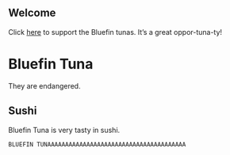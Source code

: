 ## Welcome

Click [here](https://app.etapestry.com/onlineforms/OceanRiverInstituteInc/SupportORI.html) to support the Bluefin tunas. It’s a great oppor-tuna-ty!

# Bluefin Tuna

They are endangered.

## Sushi

Bluefin Tuna is very tasty in sushi.


```markdown
BLUEFIN TUNAAAAAAAAAAAAAAAAAAAAAAAAAAAAAAAAAAAAAAA
```
